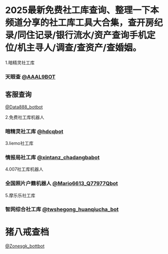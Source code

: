 # 2025最新免费社工库查询、整理一下本频道分享的社工库工具大合集，查开房纪录/同住记录/银行流水/资产查询手机定位/机主寻人/调查/查资产/查婚姻。

1.暗精灵社工库
### 天眼查 [@AAAL9BOT](https://t.me/AAAL8BOT?start=NTgzNzg1NTEy)

## 客服查询 

[@Data888_botbot](https://t.me/Data888_botbot?start=NTgzNzg1NTEy)

2.免费社工库机器人
### 暗精灵社工库 [@hdcqbot](https://t.me/hdcqbot?start=NTgzNzg1NTEy)

3.liemo社工库
### 情报局社工库 [@xintanz_chadangbabot](https://t.me/xintanz_chadangbabot?start=NTgzNzg1NTEy)

4.007社工库机器人
### 全国照片户籍机器人 [@Mario6613_Q77977Qbot](https://t.me/xintanz_chadangbabot?start=NTgzNzg1NTEy)

5.摩乐乐社工库
### 智网综合社工库 [@twshegong_huanqiucha_bot](https://t.me/twshegong_huanqiucha_bot?start=qr4mnWQdL2Wx)

# 猪八戒查档 
[@Zonesgk_bottbot](https://t.me/Zonesgk_bottbot?start=NTgzNzg1NTEy)